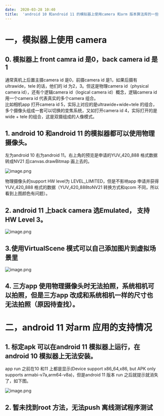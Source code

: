 ```yaml
---
date:  2020-03-28 10:40
title:  'android 10 和android 11 的模拟器上使用camera 和arm 版本算法库的一些尝试'
---
```



# 一，模拟器上使用 camera

## 0. 模拟器上 front camra id 是0，back camera id 是1
通常真机上后置主摄camera id 是0，前摄camera id 是1，如果后摄有ultrawide，tele 的话，他们的 id 为2，3。但这是物理camera id（physical camera id），还有个逻辑camera id（logical camera id）概念，逻辑camera id 用一个camera id 代表真实的多个camera 组合。  
比如相机app 打开camera id 5，实际上对应的是ultrawide+wide+tele 的组合，多个摄像头组成一套可以切换的变焦系统，又如打开camera id 4，实际打开的是 wide + tele 的组合，这是双摄组成的人像模式。

## 1. android 10 和android 11 的模拟器都可以使用物理摄像头。
左为android 10 右为android 11。右上角的预览是申请的YUV_420_888 格式数据转成NV21 后canvas.drawBitmap 画上去的。

![image.png](https://codesimple-blog-images.oss-cn-hangzhou.aliyuncs.com/android/_image/simulator_camera_app.png)

物理摄像头的support HW level为 LEVEL_LIMITED，但是不影响app 申请并获得YUV_420_888 格式的数据（YUV_420_888toNV21 转换方式和qcom 不同，所以看到上图颜色有问题）。

## 2. android 11 上back camera 选Emulated， 支持HW  Level 3。

![image.png](https://codesimple-blog-images.oss-cn-hangzhou.aliyuncs.com/android/_image/simulator_camera_log.png)

## 3.使用VirtualScene 模式可以自己添加图片到虚拟场景里

![image.png](https://codesimple-blog-images.oss-cn-hangzhou.aliyuncs.com/android/_image/simulator_camera_virtual_scene.png)

## 4. 三方app 使用物理摄像头时无法拍照，系统相机可以拍照，但是三方app 改成和系统相机一样的尺寸也无法拍照（原因待查找）。

# 二，android 11 对arm 应用的支持情况

## 1. 标定apk 可以在android 11 模拟器上运行，在android 10 模拟器上无法安装。

app run 之前在10 和11 上都是显示(Device support x86_64,x86, but APK only supports armabi-v7a,arm64-v8a)，但是android 11 版本 run 之后就提示就消失了，如下图。

![image.png](https://codesimple-blog-images.oss-cn-hangzhou.aliyuncs.com/android/_image/simulator_as_screenshot.png)

## 2. 暂未找到root 方法，无法push 离线测试程序测试
